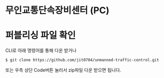 # 무인교통단속장비센터 (PC)

# 퍼블리싱 파일 확인

CLI로 아래 명령어를 통해 다운 받거나

```
$ git clone https://github.com/jit0704/unmanned-traffic-control.git
```

또는 우측 상단 Code버튼 눌러서 zip파일 다운 받으면 됩니다.
